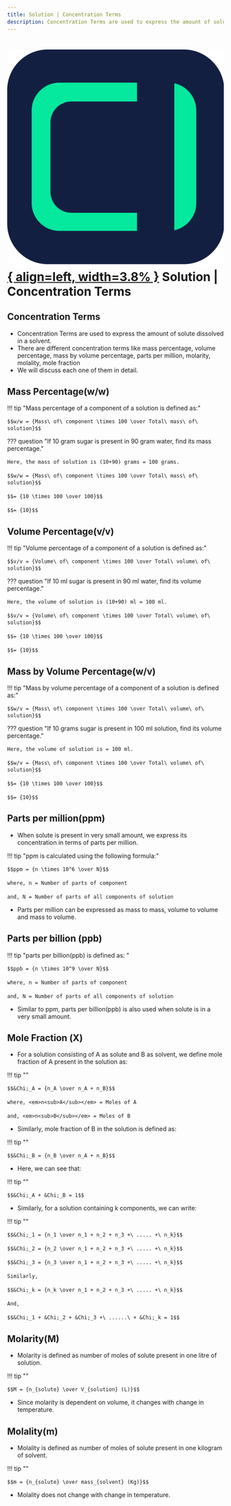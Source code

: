 ```yaml
---
title: Solution | Concentration Terms
description: Concentration Terms are used to express the amount of solute dissolved in a solvent.
---
```


# [![ChemistryEdu Logo](../../images/favicon.svg){ align=left, width=3.8% }](../../index.md)  Solution | Concentration Terms

## Concentration Terms

* Concentration Terms are used to express the amount of solute dissolved in a solvent.
* There are different concentration terms like mass percentage, volume percentage, mass by volume percentage, parts per million, molarity, molality, mole fraction
* We will discuss each one of them in detail.

## Mass Percentage(w/w)

!!! tip "Mass percentage of a component of a solution is defined as:"

    $$w/w = {Mass\ of\ component \times 100 \over Total\ mass\ of\ solution}$$

??? question "If 10 gram sugar is present in 90 gram water, find its mass percentage."

    Here, the mass of solution is (10+90) grams = 100 grams.

    $$w/w = {Mass\ of\ component \times 100 \over Total\ mass\ of\ solution}$$

    $$= {10 \times 100 \over 100}$$

    $$= {10}$$

## Volume Percentage(v/v)

!!! tip "Volume percentage of a component of a solution is defined as:"

    $$v/v = {Volume\ of\ component \times 100 \over Total\ volume\ of\ solution}$$

??? question "If 10 ml sugar is present in 90 ml water, find its volume percentage."

    Here, the volume of solution is (10+90) ml = 100 ml.

    $$v/v = {Volume\ of\ component \times 100 \over Total\ volume\ of\ solution}$$

    $$= {10 \times 100 \over 100}$$

    $$= {10}$$

## Mass by Volume Percentage(w/v)

!!! tip "Mass by volume percentage of a component of a solution is defined as:"

    $$w/v = {Mass\ of\ component \times 100 \over Total\ volume\ of\ solution}$$

??? question "If 10 grams sugar is present in 100 ml solution, find its volume percentage."

    Here, the volume of solution is = 100 ml.

    $$w/v = {Mass\ of\ component \times 100 \over Total\ volume\ of\ solution}$$

    $$= {10 \times 100 \over 100}$$

    $$= {10}$$

## Parts per million(ppm)

* When solute is present in very small amount, we express its concentration in terms of parts per million.

!!! tip "ppm is calculated using the following formula:"

    $$ppm = {n \times 10^6 \over N}$$

    where, n = Number of parts of component

    and, N = Number of parts of all components of solution

* Parts per million can be expressed as mass to mass, volume to volume and mass to volume.

## Parts per billion (ppb)

!!! tip "parts per billion(ppb) is defined as: "

    $$ppb = {n \times 10^9 \over N}$$

    where, n = Number of parts of component

    and, N = Number of parts of all components of solution

* Similar to ppm, parts per billion(ppb) is also used when solute is in a very small amount.

## Mole Fraction (&Chi;)

* For a solution consisting of A as solute and B as solvent, we define mole fraction of A present in the solution as:

!!! tip ""

    $$&Chi;_A = {n_A \over n_A + n_B}$$

    where, <em>n<sub>A</sub></em> = Moles of A

    and, <em>n<sub>B</sub></em> = Moles of B

* Similarly, mole fraction of B in the solution is defined as:

!!! tip ""

    $$&Chi;_B = {n_B \over n_A + n_B}$$

* Here, we can see that:

!!! tip ""

    $$&Chi;_A + &Chi;_B = 1$$

* Similarly, for a solution containing k components, we can write:

!!! tip ""

    $$&Chi;_1 = {n_1 \over n_1 + n_2 + n_3 +\ ..... +\ n_k}$$

    $$&Chi;_2 = {n_2 \over n_1 + n_2 + n_3 +\ ..... +\ n_k}$$

    $$&Chi;_3 = {n_3 \over n_1 + n_2 + n_3 +\ ..... +\ n_k}$$

    Similarly,

    $$&Chi;_k = {n_k \over n_1 + n_2 + n_3 +\ ..... +\ n_k}$$

    And,

    $$&Chi;_1 + &Chi;_2 + &Chi;_3 +\ ......\ + &Chi;_k = 1$$

## Molarity(M)

* Molarity is defined as number of moles of solute present in one litre of solution.

!!! tip ""

    $$M = {n_{solute} \over V_{solution} (L)}$$

* Since molarity is dependent on volume, it changes with change in temperature.

## Molality(m)

* Molality is defined as number of moles of solute present in one kilogram of solvent.

!!! tip ""

    $$m = {n_{solute} \over mass_{solvent} (Kg)}$$

* Molality does not change with change in temperature.
